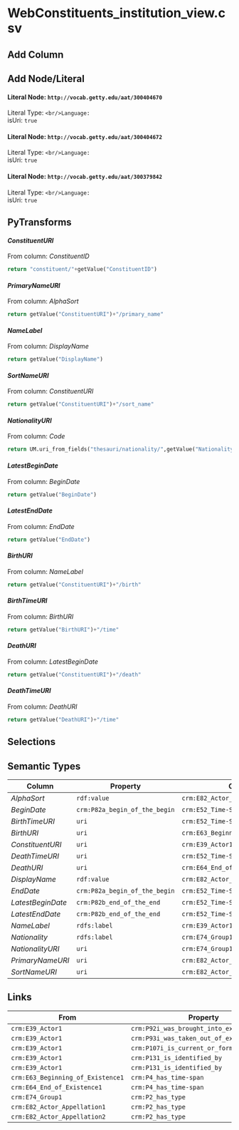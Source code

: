 # WebConstituents_institution_view.csv

## Add Column

## Add Node/Literal
#### Literal Node: `http://vocab.getty.edu/aat/300404670`
Literal Type: ``
<br/>Language: ``
<br/>isUri: `true`

#### Literal Node: `http://vocab.getty.edu/aat/300404672`
Literal Type: ``
<br/>Language: ``
<br/>isUri: `true`

#### Literal Node: `http://vocab.getty.edu/aat/300379842`
Literal Type: ``
<br/>Language: ``
<br/>isUri: `true`


## PyTransforms
#### _ConstituentURI_
From column: _ConstituentID_
``` python
return "constituent/"+getValue("ConstituentID")
```

#### _PrimaryNameURI_
From column: _AlphaSort_
``` python
return getValue("ConstituentURI")+"/primary_name"
```

#### _NameLabel_
From column: _DisplayName_
``` python
return getValue("DisplayName")
```

#### _SortNameURI_
From column: _ConstituentURI_
``` python
return getValue("ConstituentURI")+"/sort_name"
```

#### _NationalityURI_
From column: _Code_
``` python
return UM.uri_from_fields("thesauri/nationality/",getValue("Nationality"))
```

#### _LatestBeginDate_
From column: _BeginDate_
``` python
return getValue("BeginDate")
```

#### _LatestEndDate_
From column: _EndDate_
``` python
return getValue("EndDate")
```

#### _BirthURI_
From column: _NameLabel_
``` python
return getValue("ConstituentURI")+"/birth"
```

#### _BirthTimeURI_
From column: _BirthURI_
``` python
return getValue("BirthURI")+"/time"
```

#### _DeathURI_
From column: _LatestBeginDate_
``` python
return getValue("ConstituentURI")+"/death"
```

#### _DeathTimeURI_
From column: _DeathURI_
``` python
return getValue("DeathURI")+"/time"
```


## Selections

## Semantic Types
| Column | Property | Class |
|  ----- | -------- | ----- |
| _AlphaSort_ | `rdf:value` | `crm:E82_Actor_Appellation2`|
| _BeginDate_ | `crm:P82a_begin_of_the_begin` | `crm:E52_Time-Span1`|
| _BirthTimeURI_ | `uri` | `crm:E52_Time-Span1`|
| _BirthURI_ | `uri` | `crm:E63_Beginning_of_Existence1`|
| _ConstituentURI_ | `uri` | `crm:E39_Actor1`|
| _DeathTimeURI_ | `uri` | `crm:E52_Time-Span2`|
| _DeathURI_ | `uri` | `crm:E64_End_of_Existence1`|
| _DisplayName_ | `rdf:value` | `crm:E82_Actor_Appellation1`|
| _EndDate_ | `crm:P82a_begin_of_the_begin` | `crm:E52_Time-Span2`|
| _LatestBeginDate_ | `crm:P82b_end_of_the_end` | `crm:E52_Time-Span1`|
| _LatestEndDate_ | `crm:P82b_end_of_the_end` | `crm:E52_Time-Span2`|
| _NameLabel_ | `rdfs:label` | `crm:E39_Actor1`|
| _Nationality_ | `rdfs:label` | `crm:E74_Group1`|
| _NationalityURI_ | `uri` | `crm:E74_Group1`|
| _PrimaryNameURI_ | `uri` | `crm:E82_Actor_Appellation1`|
| _SortNameURI_ | `uri` | `crm:E82_Actor_Appellation2`|


## Links
| From | Property | To |
|  --- | -------- | ---|
| `crm:E39_Actor1` | `crm:P92i_was_brought_into_existence_by` | `crm:E63_Beginning_of_Existence1`|
| `crm:E39_Actor1` | `crm:P93i_was_taken_out_of_existence_by` | `crm:E64_End_of_Existence1`|
| `crm:E39_Actor1` | `crm:P107i_is_current_or_former_member_of` | `crm:E74_Group1`|
| `crm:E39_Actor1` | `crm:P131_is_identified_by` | `crm:E82_Actor_Appellation1`|
| `crm:E39_Actor1` | `crm:P131_is_identified_by` | `crm:E82_Actor_Appellation2`|
| `crm:E63_Beginning_of_Existence1` | `crm:P4_has_time-span` | `crm:E52_Time-Span1`|
| `crm:E64_End_of_Existence1` | `crm:P4_has_time-span` | `crm:E52_Time-Span2`|
| `crm:E74_Group1` | `crm:P2_has_type` | `xsd:http://vocab.getty.edu/aat/300379842`|
| `crm:E82_Actor_Appellation1` | `crm:P2_has_type` | `xsd:http://vocab.getty.edu/aat/300404670`|
| `crm:E82_Actor_Appellation2` | `crm:P2_has_type` | `xsd:http://vocab.getty.edu/aat/300404672`|
